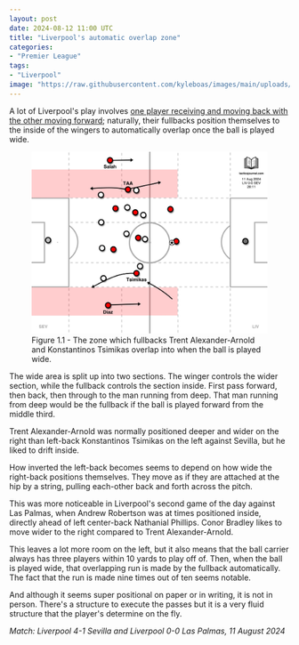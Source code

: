 ```yaml
---
layout: post
date: 2024-08-12 11:00 UTC
title: "Liverpool's automatic overlap zone"
categories:
- "Premier League"
tags:
- "Liverpool"
image: "https://raw.githubusercontent.com/kyleboas/images/main/uploads/2024/08/12/Image-12Aug2024_00:44:57.png"
---
```


A lot of Liverpool's play involves [one player receiving and moving back with the other moving forward](https://tacticsjournal.com/2024/08/01/liverpool-training-exercise-to-replicate-slots-build-up/); naturally, their fullbacks position themselves to the inside of the wingers to automatically overlap once the ball is played wide. 

<!---more--->

<figure>
    <img src="https://raw.githubusercontent.com/kyleboas/images/main/uploads/2024/08/12/Image-12Aug2024_00:44:56.png">
    <figcaption>Figure 1.1 - The zone which fullbacks Trent Alexander-Arnold and Konstantinos Tsimikas overlap into when the ball is played wide.</figcaption>
</figure>

The wide area is split up into two sections. The winger controls the wider section, while the fullback controls the section inside. First pass forward, then back, then through to the man running from deep. That man running from deep would be the fullback if the ball is played forward from the middle third. 

Trent Alexander-Arnold was normally positioned deeper and wider on the right than left-back Konstantinos Tsimikas on the left against Sevilla, but he liked to drift inside. 

How inverted the left-back becomes seems to depend on how wide the right-back positions themselves. They move as if they are attached at the hip by a string, pulling each-other back and forth across the pitch. 

This was more noticeable in Liverpool's second game of the day against Las Palmas, when Andrew Robertson was at times positioned inside, directly ahead of left center-back Nathanial Phillips. Conor Bradley likes to move wider to the right compared to Trent Alexander-Arnold.

This leaves a lot more room on the left, but it also means that the ball carrier always has three players within 10 yards to play off of. Then, when the ball is played wide, that overlapping run is made by the fullback automatically. The fact that the run is made nine times out of ten seems notable.

And although it seems super positional on paper or in writing, it is not in person. There's a structure to execute the passes but it is a very fluid structure that the player's determine on the fly.

*Match: Liverpool 4-1 Sevilla and Liverpool 0-0 Las Palmas, 11 August 2024*